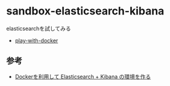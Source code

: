 # sandbox-elasticsearch-kibana

elasticsearchを試してみる

- [play-with-docker](http://play-with-docker.com/?stack=https://raw.githubusercontent.com/szk213/sandbox-elasticsearch-kibana/master/stack.yml)

## 参考

- [Dockerを利用して Elasticsearch + Kibana の環境を作る](https://qiita.com/akym03/items/f981a35a95598d7ab97b)
